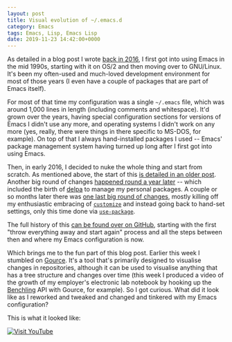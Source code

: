 ```yaml
---
layout: post
title: Visual evolution of ~/.emacs.d
category: Emacs
tags: Emacs, Lisp, Emacs Lisp
date: 2019-11-23 14:42:00+0000
---
```


As detailed in a blog post I wrote [back in
2016](/2016/05/26/starting_fresh_with_gnu_emacs.html), I first got into
using Emacs in the mid 1990s, starting with it on OS/2 and then moving over
to GNU/Linux. It's been my often-used and much-loved development environment
for most of those years (I even have a couple of packages that are part of
Emacs itself).

For most of that time my configuration was a single `~/.emacs` file, which
was around 1,000 lines in length (including comments and whitespace). It'd
grown over the years, having special configuration sections for versions of
Emacs I didn't use any more, and operating systems I didn't work on any more
(yes, really, there were things in there specific to MS-DOS, for example).
On top of that I always hand-installed packages I used -- Emacs' package
management system having turned up long after I first got into using Emacs.

Then, in early 2016, I decided to nuke the whole thing and start from
scratch. As mentioned above, the start of this [is detailed in an older
post](/2016/05/26/starting_fresh_with_gnu_emacs.html). Another big round of
changes [happened round a year
later](/2017/04/01/another_revamp_of_my_emacs_config.html) -- which included
the birth of [delpa](http://blog.davep.org/delpa/) to manage my personal
packages. A couple or so months later there was [one last big round of
changes](/2017/07/13/more_revamping_of_my_emacs_config.html), mostly killing
off my enthusiastic embracing of
[`customize`](https://www.gnu.org/software/emacs/manual/html_node/emacs/Easy-Customization.html#Easy-Customization)
and instead going back to hand-set settings, only this time done via
[`use-package`](https://github.com/jwiegley/use-package).

The full history of this [can be found over on
GitHub](https://github.com/davep/.emacs.d), starting with the first "throw
everything away and start again" process and all the steps between then and
where my Emacs configuration is now.

Which brings me to the fun part of this blog post. Earlier this week I
stumbled on [Gource](https://gource.io/). It's a tool that's primarily
designed to visualise changes in repositories, although it can be used to
visualise anything that has a tree structure and changes over time (this
week I produced a video of the growth of my employer's electronic lab
notebook by hooking up the [Benchling](https://www.benchling.com/) API with
Gource, for example). So I got curious. What did it look like as I reworked
and tweaked and changed and tinkered with my Emacs configuration?

This is what it looked like:

[![Visit YouTube](https://img.youtube.com/vi/bH4G80aZgsM/0.jpg)](https://www.youtube.com/watch?v=bH4G80aZgsM)

[//]: # (2019-11-23-visual-evolution-of-emacs-config.md ends here)
